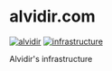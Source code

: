 # alvidir.com

[![alvidir](https://img.shields.io/badge/alvidir.com-coral.svg)](https://alvidir.com) [![infrastructure](https://img.shields.io/badge/infrastructure-v0.1.0-blue.svg)](https://github.com/alvidir/ops)

Alvidir's infrastructure
